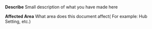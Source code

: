 **Describe**
Small description of what you have made here

**Affected Area**
What area does this document affect( For example: Hub Setting, etc.)
